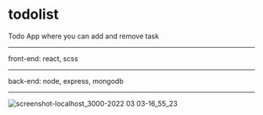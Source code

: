 # todolist

Todo App where you can add and remove task

___

front-end: react, scss
______________
back-end: node, express, mongodb
_________________
![screenshot-localhost_3000-2022 03 03-16_55_23](https://user-images.githubusercontent.com/85058539/156591015-428fbdb1-6ce7-4d87-ab84-e8cda7c07634.png)
